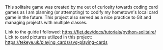 This solitaire game was created by me out of curiosity towards coding card games
as I am planning (or attempting) to codify my hometown's local card game in the future.
This project also served as a nice practice to Git and managing projects with multiple classes.

Link to the guide I followed: https://flet.dev/docs/tutorials/python-solitaire/
Lick to card pictures utilized in this project: https://tekeye.uk/playing_cards/svg-playing-cards